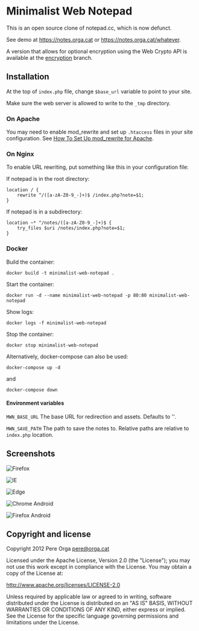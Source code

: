 # Minimalist Web Notepad

This is an open source clone of notepad.cc, which is now defunct.

See demo at https://notes.orga.cat or https://notes.orga.cat/whatever.

A version that allows for optional encryption using the Web Crypto API is available at the [encryption](https://github.com/pereorga/minimalist-web-notepad/tree/encryption) branch.

## Installation

At the top of `index.php` file, change `$base_url` variable to point to your
site.

Make sure the web server is allowed to write to the `_tmp` directory.

### On Apache

You may need to enable mod_rewrite and set up `.htaccess` files in your site configuration.
See [How To Set Up mod_rewrite for Apache](https://www.digitalocean.com/community/tutorials/how-to-set-up-mod_rewrite-for-apache-on-ubuntu-14-04).

### On Nginx

To enable URL rewriting, put something like this in your configuration file:

If notepad is in the root directory:
```
location / {
    rewrite ^/([a-zA-Z0-9_-]+)$ /index.php?note=$1;
}
```

If notepad is in a subdirectory:
```
location ~* ^/notes/([a-zA-Z0-9_-]+)$ {
    try_files $uri /notes/index.php?note=$1;
}
```

### Docker

Build the container:
```
docker build -t minimalist-web-notepad .
```

Start the container:
```
docker run -d --name minimalist-web-notepad -p 80:80 minimalist-web-notepad
```

Show logs:
```
docker logs -f minimalist-web-notepad
```

Stop the container:
```
docker stop minimalist-web-notepad
```

Alternatively, docker-compose can also be used:
```
docker-compose up -d
```
and
```
docker-compose down
```

#### Environment variables

`MWN_BASE_URL`    The base URL for redirection and assets. Defaults to ''.

`MWN_SAVE_PATH`   The path to save the notes to. Relative paths are relative to `index.php` location.

## Screenshots

![Firefox](https://orga.cat/sites/default/files/images/firefox.png)

![IE](https://orga.cat/sites/default/files/images/ie.png)

![Edge](https://orga.cat/sites/default/files/images/edge.png)

![Chrome Android](https://orga.cat/sites/default/files/images/android_chrome_dark.png)

![Firefox Android](https://orga.cat/sites/default/files/images/android_firefox.png)


## Copyright and license

Copyright 2012 Pere Orga <pere@orga.cat>

Licensed under the Apache License, Version 2.0 (the "License");
you may not use this work except in compliance with the License.
You may obtain a copy of the License at:

   http://www.apache.org/licenses/LICENSE-2.0

Unless required by applicable law or agreed to in writing, software
distributed under the License is distributed on an "AS IS" BASIS,
WITHOUT WARRANTIES OR CONDITIONS OF ANY KIND, either express or implied.
See the License for the specific language governing permissions and
limitations under the License.
